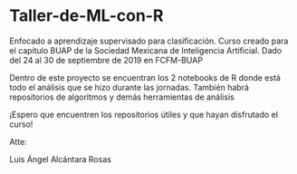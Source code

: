 # Taller-de-ML-con-R
Enfocado a aprendizaje supervisado para clasificación. Curso creado para el capitulo BUAP de la Sociedad Mexicana de Inteligencia Artificial. Dado del 24 al 30 de septiembre de 2019 en FCFM-BUAP

Dentro de este proyecto se encuentran los 2 notebooks de R donde está todo el análisis que se hizo durante las jornadas. También habrá repositorios de algoritmos y demás herramientas de análisis

¡Espero que encuentren los repositorios útiles y que hayan disfrutado el curso!

Atte:

Luis Ángel Alcántara Rosas

